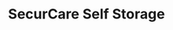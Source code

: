 ---
title: "SecurCare Self Storage"
url: /boiling-springs/securcare-self-storage/
shop: storage rental
---